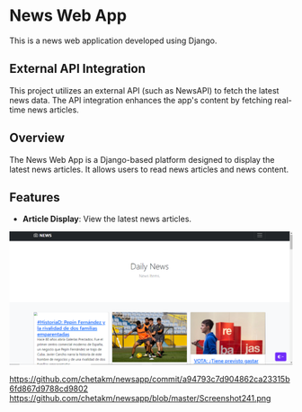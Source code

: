<h1>News Web App</h1>

<p>This is a news web application developed using Django.</p>

## External API Integration

This project utilizes an external API (such as NewsAPI) to fetch the latest news data. The API integration enhances the app's content by fetching real-time news articles.

## Overview

The News Web App is a Django-based platform designed to display the latest news articles. It allows users to read news articles and news content.

## Features

- **Article Display**: View the latest news articles.

![Image Alt Text](Screenshot241.png)


https://github.com/chetakm/newsapp/commit/a94793c7d904862ca23315b6fd867d9788cd9802
https://github.com/chetakm/newsapp/blob/master/Screenshot241.png
